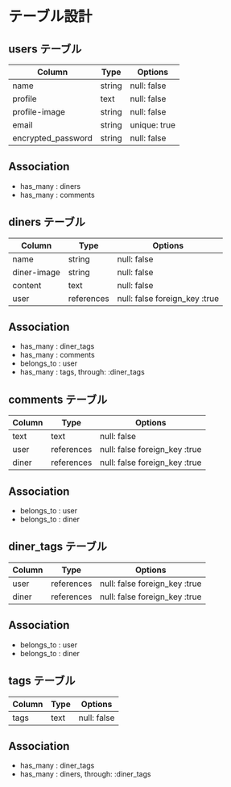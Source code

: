 # テーブル設計

## users テーブル

| Column             | Type    | Options      |
| ------------------ | ------- | ------------ |
| name               | string  | null: false  |
| profile            | text    | null: false  |
| profile-image      | string  | null: false  |
| email              | string  | unique: true |
| encrypted_password | string  | null: false  |

## Association
- has_many : diners
- has_many : comments


## diners テーブル

| Column             | Type         | Options                       |
| ------------------ | ------------ | ----------------------------- |
| name               | string       | null: false                   |
| diner-image        | string       | null: false                   |
| content            | text         | null: false                   |
| user               | references   | null: false foreign_key :true |


## Association
- has_many   : diner_tags
- has_many   : comments
- belongs_to : user
- has_many   : tags, through: :diner_tags


## comments テーブル

| Column             | Type         | Options                       |
| ------------------ | ------------ | ----------------------------- |
| text               | text         | null: false                   |
| user               | references   | null: false foreign_key :true |
| diner              | references   | null: false foreign_key :true |


## Association
- belongs_to : user
- belongs_to : diner


## diner_tags テーブル

| Column             | Type         | Options                       |
| ------------------ | ------------ | ----------------------------- |
| user               | references   | null: false foreign_key :true |
| diner              | references   | null: false foreign_key :true |


## Association
- belongs_to : user
- belongs_to : diner


## tags テーブル

| Column             | Type         | Options                       |
| ------------------ | ------------ | ----------------------------- |
| tags               | text         | null: false                   |

## Association
- has_many   : diner_tags
- has_many   : diners, through: :diner_tags
